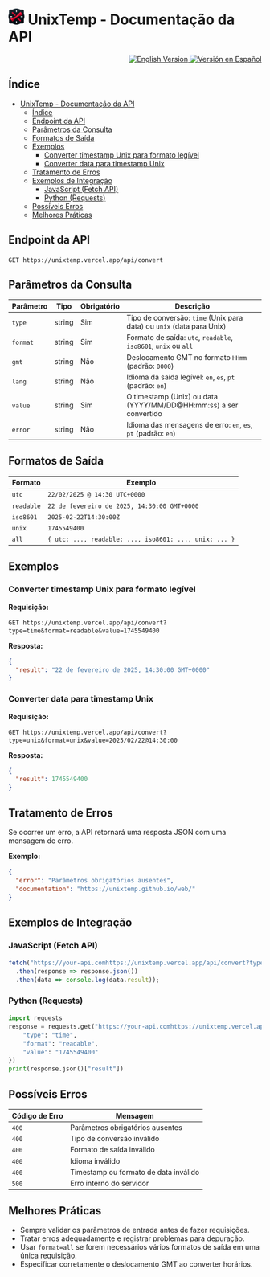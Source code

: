 # ![logo](/img/UnixTemp32.png) UnixTemp - Documentação da API

<div align="end">
  <a href="README.md">
    <img src="https://img.shields.io/badge/English_Version-009?style=for-the-badge&logo=googletranslate&logoColor=2af1f1" alt="English Version">
  </a>
  <a href="README.es-latam.md">
    <img src="https://img.shields.io/badge/Versi%C3%B3n_en_Espa%C3%B1ol-009?style=for-the-badge&logo=googletranslate&logoColor=2af1f1" alt="Versión en Español">
  </a>
</div>

## Índice

- [ UnixTemp - Documentação da API](#-unixtemp---documentação-da-api)
  - [Índice](#índice)
  - [Endpoint da API](#endpoint-da-api)
  - [Parâmetros da Consulta](#parâmetros-da-consulta)
  - [Formatos de Saída](#formatos-de-saída)
  - [Exemplos](#exemplos)
    - [Converter timestamp Unix para formato legível](#converter-timestamp-unix-para-formato-legível)
    - [Converter data para timestamp Unix](#converter-data-para-timestamp-unix)
  - [Tratamento de Erros](#tratamento-de-erros)
  - [Exemplos de Integração](#exemplos-de-integração)
    - [JavaScript (Fetch API)](#javascript-fetch-api)
    - [Python (Requests)](#python-requests)
  - [Possíveis Erros](#possíveis-erros)
  - [Melhores Práticas](#melhores-práticas)

## Endpoint da API

`GET https://unixtemp.vercel.app/api/convert`

## Parâmetros da Consulta

| Parâmetro | Tipo | Obrigatório | Descrição |
|-----------|------|-------------|-------------|
| `type` | string | Sim | Tipo de conversão: `time` (Unix para data) ou `unix` (data para Unix) |
| `format` | string | Sim | Formato de saída: `utc`, `readable`, `iso8601`, `unix` ou `all` |
| `gmt` | string | Não | Deslocamento GMT no formato `HHmm` (padrão: `0000`) |
| `lang` | string | Não | Idioma da saída legível: `en`, `es`, `pt` (padrão: `en`) |
| `value` | string | Sim | O timestamp (Unix) ou data (YYYY/MM/DD@HH:mm:ss) a ser convertido |
| `error` | string | Não | Idioma das mensagens de erro: `en`, `es`, `pt` (padrão: `en`) |

## Formatos de Saída

| Formato | Exemplo |
|---------|---------|
| `utc` | `22/02/2025 @ 14:30 UTC+0000` |
| `readable` | `22 de fevereiro de 2025, 14:30:00 GMT+0000` |
| `iso8601` | `2025-02-22T14:30:00Z` |
| `unix` | `1745549400` |
| `all` | `{ utc: ..., readable: ..., iso8601: ..., unix: ... }` |

## Exemplos

### Converter timestamp Unix para formato legível

**Requisição:**
```
GET https://unixtemp.vercel.app/api/convert?type=time&format=readable&value=1745549400
```

**Resposta:**
```json
{
  "result": "22 de fevereiro de 2025, 14:30:00 GMT+0000"
}
```

### Converter data para timestamp Unix

**Requisição:**
```
GET https://unixtemp.vercel.app/api/convert?type=unix&format=unix&value=2025/02/22@14:30:00
```

**Resposta:**
```json
{
  "result": 1745549400
}
```

## Tratamento de Erros

Se ocorrer um erro, a API retornará uma resposta JSON com uma mensagem de erro.

**Exemplo:**
```json
{
  "error": "Parâmetros obrigatórios ausentes",
  "documentation": "https://unixtemp.github.io/web/"
}
```

## Exemplos de Integração

### JavaScript (Fetch API)
```javascript
fetch("https://your-api.comhttps://unixtemp.vercel.app/api/convert?type=time&format=readable&value=1745549400")
  .then(response => response.json())
  .then(data => console.log(data.result));
```

### Python (Requests)
```python
import requests
response = requests.get("https://your-api.comhttps://unixtemp.vercel.app/api/convert", params={
    "type": "time",
    "format": "readable",
    "value": "1745549400"
})
print(response.json()["result"])
```

## Possíveis Erros

| Código de Erro | Mensagem |
|----------------|---------|
| `400` | Parâmetros obrigatórios ausentes |
| `400` | Tipo de conversão inválido |
| `400` | Formato de saída inválido |
| `400` | Idioma inválido |
| `400` | Timestamp ou formato de data inválido |
| `500` | Erro interno do servidor |

## Melhores Práticas
- Sempre validar os parâmetros de entrada antes de fazer requisições.
- Tratar erros adequadamente e registrar problemas para depuração.
- Usar `format=all` se forem necessários vários formatos de saída em uma única requisição.
- Especificar corretamente o deslocamento GMT ao converter horários.

